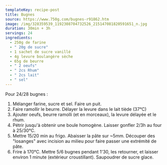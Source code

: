 ```yaml
---
templateKey: recipe-post
title: Bugnes
source: https://www.750g.com/bugnes-r91862.htm
image: /img/328359539_1192308704732526_215147081820591651_n.jpg
duration: 30min + 3h
servings: 24
ingredients:
  - 250g de farine
  - " 20g de sucre"
  - 1 sachet de sucre vanillé
  - 4g levure boulangère sèche
  - 65g de beurre
  - " 2 oeufs"
  - " 2cs Rhum"
  - " 2cs lait"
  - " sel"
---
```

P﻿our 24/28 bugnes :

1. M﻿élanger farine, sucre et sel. Faire un puit.
2. F﻿aire ramollir le beurre. Délayer la levure dans le lait tiède (37°C)
3. A﻿jouter oeufs, beurre ramolli (et en morceaux), la levure délayée et le rhum.
4. P﻿étrir jusqu'à obtenir une boule homogène. Laisser gonfler 2/3h au four à 25/30°C.
5. M﻿ettre 15/20 min au frigo. Abaisser la pâte sur ~5mm. Découper des "losanges" avec incision au milieu pour faire passer une extrémité de pâte.
6. F﻿rire à 170°C. Mettre 5/6 bugnes pendant 1'30, les retourner, et laisser environ 1 minute (extérieur croustillant). Saupoudrer de sucre glace.